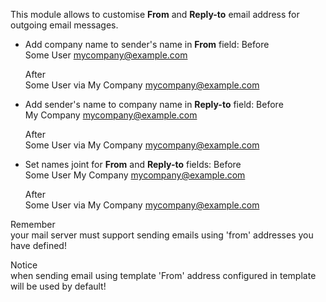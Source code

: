 This module allows to customise **From** and **Reply-to** email address
for outgoing email messages.

- Add company name to sender's name in **From** field:
  Before  
  Some User mycompany@example.com

  After  
  Some User via My Company mycompany@example.com
- Add sender's name to company name in **Reply-to** field:
  Before  
  My Company mycompany@example.com

  After  
  Some User via My Company mycompany@example.com
- Set names joint for **From** and **Reply-to** fields:
  Before  
  Some User My Company mycompany@example.com

  After  
  Some User via My Company mycompany@example.com

Remember  
your mail server must support sending emails using 'from' addresses you
have defined!

Notice  
when sending email using template 'From' address configured in template
will be used by default!
